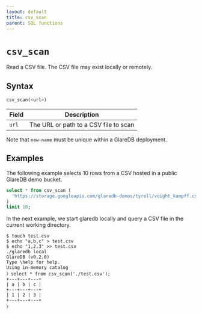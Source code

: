 ```yaml
---
layout: default
title: csv_scan
parent: SQL functions
---
```


# `csv_scan`

Read a CSV file. The CSV file may exist locally or remotely.

## Syntax

```sql
csv_scan(<url>)
```

| Field | Description                           |
| ----- | ------------------------------------- |
| `url` | The URL or path to a CSV file to scan |

Note that `new-name` must be unique within a GlareDB deployment.

## Examples

The following example selects 10 rows from a CSV hosted in a public GlareDB
demo bucket.

```sql
select * from csv_scan (
  'https://storage.googleapis.com/glaredb-demos/tyrell/voight_kampff.csv'
)
limit 10;
```

In the next example, we start glaredb locally and query a CSV file in the
current working directory.

```console
$ touch test.csv
$ echo "a,b,c" > test.csv
$ echo "1,2,3" >> test.csv
./glaredb local
GlareDB (v0.2.0)
Type \help for help.
Using in-memory catalog
〉select * from csv_scan('./test.csv');
+---+---+---+
| a | b | c |
+---+---+---+
| 1 | 2 | 3 |
+---+---+---+
〉
```
